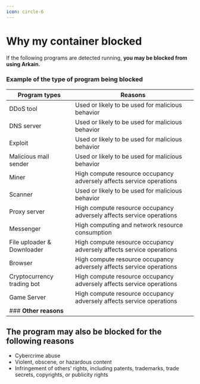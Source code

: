 ```yaml
---
icon: circle-6
---
```


# Why my container blocked

If the following programs are detected running, **you may be blocked from using Arkain.**

### **Example of the type of program being blocked** <a href="#example-of-the-type-of-program-being-blocked" id="example-of-the-type-of-program-being-blocked"></a>

| Program types              | Reasons                                                              |
| -------------------------- | -------------------------------------------------------------------- |
| DDoS tool                  | Used or likely to be used for malicious behavior                     |
| DNS server                 | Used or likely to be used for malicious behavior                     |
| Exploit                    | Used or likely to be used for malicious behavior                     |
| Malicious mail sender      | Used or likely to be used for malicious behavior                     |
| Miner                      | High compute resource occupancy adversely affects service operations |
| Scanner                    | Used or likely to be used for malicious behavior                     |
| Proxy server               | High compute resource occupancy adversely affects service operations |
| Messenger                  | High computing and network resource consumption                      |
| File uploader & Downloader | High compute resource occupancy adversely affects service operations |
| Browser                    | High compute resource occupancy adversely affects service operations |
| Cryptocurrency trading bot | High compute resource occupancy adversely affects service operations |
| Game Server                | High compute resource occupancy adversely affects service operations |
| ### **Other reasons**      |                                                                      |

## The program may also be blocked for the following reasons

* Cybercrime abuse
* Violent, obscene, or hazardous content
* Infringement of others' rights, including patents, trademarks, trade secrets, copyrights, or publicity rights
